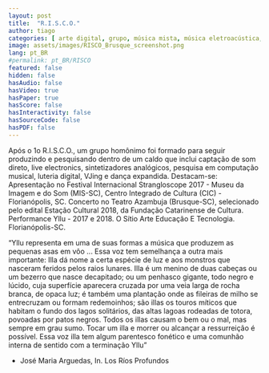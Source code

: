 ```yaml
---
layout: post
title:  "R.I.S.C.O."
author: tiago
categories: [ arte digital, grupo, música mista, música eletroacústica, luteria digital, multidisciplinar, florianopolis ]
image: assets/images/RISCO_Brusque_screenshot.png
lang: pt_BR
#permalink: pt_BR/RISCO
featured: false
hidden: false
hasAudio: false
hasVideo: true
hasPaper: true
hasScore: false
hasInteractivity: false
hasSourceCode: false
hasPDF: false
---
```


Após o 1o R.I.S.C.O., um grupo homônimo foi formado para seguir produzindo e pesquisando dentro de um caldo que inclui captação de som direto, live electronics, sintetizadores analógicos, pesquisa em computação musical, luteria digital, VJing e dança expandida. Destacam-se:
Apresentação no Festival Internacional Strangloscope 2017 - Museu da Imagem e do Som (MIS-SC), Centro Integrado de Cultura (CIC) - Florianópolis, SC.
Concerto no Teatro Azambuja (Brusque-SC), selecionado pelo edital Estação Cultural 2018, da Fundação Catarinense de Cultura.
Performance Yllu - 2017 e 2018. O Sítio Arte Educação E Tecnologia. Florianópolis-SC.

“Yllu representa em uma de suas formas a música que produzem as pequenas asas em vôo ... Essa voz tem semelhança a outra mais importante: Illa dá nome a certa espécie de luz e aos monstros que nasceram feridos pelos raios lunares. Illa é um menino de duas cabeças ou um bezerro que nasce decapitado; ou um penhasco gigante, todo negro e lúcido, cuja superfície aparecera cruzada por uma veia larga de rocha branca, de opaca luz; é também uma plantação onde as fileiras de milho se entrecruzam ou formam redemoinhos; são illas os touros míticos que habitam o fundo dos lagos solitários, das altas lagoas rodeadas de totora, povoadas por patos negros. Todos os illas causam o bem ou o mal, mas sempre em grau sumo. Tocar um illa e morrer ou alcançar a ressurreição é possível. Essa voz illa tem algum parentesco fonético e uma comunhão interna de sentido com a terminação Yllu”
- José Maria Arguedas, In. Los Ríos Profundos
